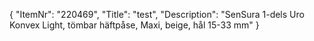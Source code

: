 {
  "ItemNr": "220469",
  "Title": "test",
  "Description": "SenSura 1-dels Uro Konvex Light, tömbar häftpåse, Maxi, beige, hål 15-33 mm"
}